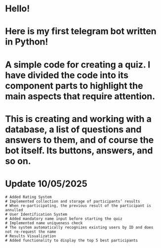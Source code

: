 # Hello!
#
# Here is my first telegram bot written in Python!
#
# A simple code for creating a quiz. I have divided the code into its component parts to highlight the main aspects that require attention.
# This is creating and working with a database, a list of questions and answers to them, and of course the bot itself. Its buttons, answers, and so on.

# Update 10/05/2025
    # Added Rating System
    # Implemented collection and storage of participants’ results
    # When re-participating, the previous result of the participant is annulled
    # User Identification System
    # Added mandatory name input before starting the quiz
    # Implemented name uniqueness check
    # The system automatically recognizes existing users by ID and does not re-request the name
    # Results Visualization
    # Added functionality to display the top 5 best participants
